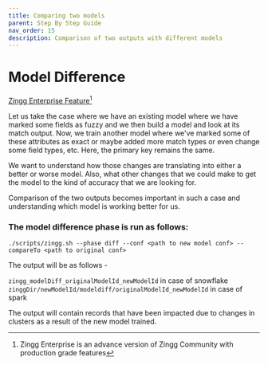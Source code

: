 ```yaml
---
title: Comparing two models
parent: Step By Step Guide
nav_order: 15
description: Comparison of two outputs with different models
---
```


# Model Difference

[Zingg Enterprise Feature](#user-content-fn-1)[^1]

Let us take the case where we have an existing model where we have marked some fields as fuzzy and we then build a model and look at its match output. Now, we train another model where we've marked some of these attributes as exact or maybe added more match types or even change some field types, etc. Here, the primary key remains the same. 

We want to understand how those changes are translating into either a better or worse model. Also, what other changes that we could make to get the model to the kind of accuracy that we are looking for.

Comparison of the two outputs becomes important in such a case and understanding which model is working better for us.

### The model difference phase is run as follows:

`./scripts/zingg.sh --phase diff --conf <path to new model conf> --compareTo <path to original conf>`

The output will be as follows -&#x20;

`zingg_modelDiff_originalModelId_newModelId` in case of snowflake
`zinggDir/newModelId/modeldiff/originalModelId_newModelId` in case of spark

The output will contain records that have been impacted due to changes in clusters as a result of the new model trained. 

[^1]: Zingg Enterprise is an advance version of Zingg Community with production grade features

